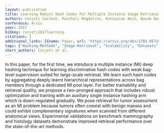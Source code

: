 ```yaml
---
layout: publication
title: Learning Robust Hash Codes For Multiple Instance Image Retrieval
authors: Conjeti Sailesh, Paschali Magdalini, Katouzian Amin, Navab Nassir
conference: Arxiv
year: 2017
bibkey: conjeti2017learning
citations: 1
additional_links: [{name: Paper, url: 'https://arxiv.org/abs/1703.05724'}]
tags: ["Hashing-Methods", "Image-Retrieval", "Scalability", "Datasets", "Evaluation"]
short_authors: Conjeti et al.
---
```

In this paper, for the first time, we introduce a multiple instance (MI) deep
hashing technique for learning discriminative hash codes with weak bag-level
supervision suited for large-scale retrieval. We learn such hash codes by
aggregating deeply learnt hierarchical representations across bag members
through a dedicated MI pool layer. For better trainability and retrieval
quality, we propose a two-pronged approach that includes robust optimization
and training with an auxiliary single instance hashing arm which is
down-regulated gradually. We pose retrieval for tumor assessment as an MI
problem because tumors often coexist with benign masses and could exhibit
complementary signatures when scanned from different anatomical views.
Experimental validations on benchmark mammography and histology datasets
demonstrate improved retrieval performance over the state-of-the-art methods.